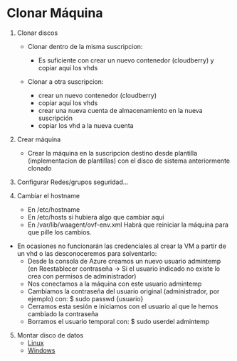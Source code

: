 # Clonar Máquina 

1. Clonar discos
    - Clonar dentro de la misma suscripcion:
      - Es suficiente con crear un nuevo contenedor (cloudberry) y copiar aquí los vhds

    - Clonar a otra suscripcion:
      - crear un nuevo contenedor (cloudberry)
      - copiar aquí los vhds
      - crear una nueva cuenta de almacenamiento en la nueva suscripción
      - copiar los vhd a la nueva cuenta

2. Crear máquina
    - Crear la máquina en la suscripcion destino desde plantilla (implementacion de plantillas) con el disco de sistema anteriormente clonado

3. Configurar Redes/grupos seguridad...

4. Cambiar el hostname
	- En /etc/hostname
	- En /etc/hosts si hubiera algo que cambiar aquí
	- En /var/lib/waagent/ovf-env.xml
Habrá que reiniciar la máquina para que pille los cambios.
	
- En ocasiones no funcionarán las credenciales al crear la VM a partir de un vhd o las desconoceremos para solventarlo:
	- Desde la consola de Azure creamos un nuevo usuario admintemp (en Reestablecer contraseña -> Si el usuario indicado no existe lo crea con permisos de administrador)
	- Nos conectamos a la máquina con este usuario admintemp
	- Cambiamos la contraseña del usuario original (administrador, por ejemplo) con:
		$ sudo passwd {usuario}
	- Cerramos esta sesión e iniciamos con el usuario al que le hemos cambiado la contraseña
	- Borramos el usuario temporal con:
		$ sudo userdel admintemp

5. Montar disco de datos
    - [Linux](../master/AcoplarDisco.md)
    - [Windows](https://docs.microsoft.com/en-us/azure/virtual-machines/virtual-machines-windows-attach-disk-portal)
